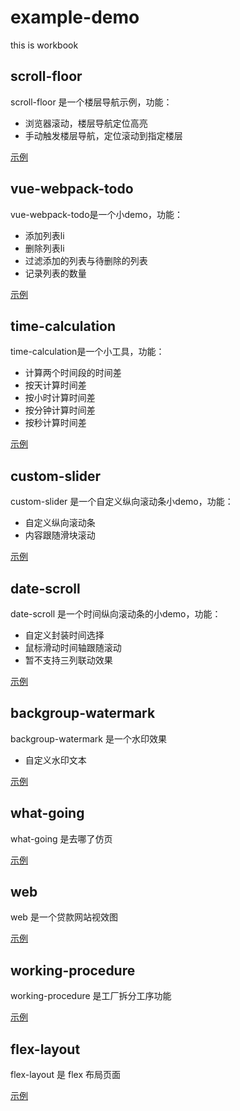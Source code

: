 # example-demo

this is workbook

## scroll-floor

scroll-floor 是一个楼层导航示例，功能：

- 浏览器滚动，楼层导航定位高亮
- 手动触发楼层导航，定位滚动到指定楼层

[示例](https://lidengkedev.github.io/example-demo/scroll-floor/)

## vue-webpack-todo

vue-webpack-todo是一个小demo，功能：

- 添加列表li
- 删除列表li
- 过滤添加的列表与待删除的列表
- 记录列表的数量

[示例](https://lidengkedev.github.io/example-demo/vue-webpack-todo/dist/)

## time-calculation

time-calculation是一个小工具，功能：

- 计算两个时间段的时间差
- 按天计算时间差
- 按小时计算时间差
- 按分钟计算时间差
- 按秒计算时间差

[示例](https://lidengkedev.github.io/example-demo/time-calculation/)

## custom-slider

custom-slider 是一个自定义纵向滚动条小demo，功能：

- 自定义纵向滚动条
- 内容跟随滑块滚动

[示例](https://lidengkedev.github.io/example-demo/custom-slider/)

## date-scroll

date-scroll 是一个时间纵向滚动条的小demo，功能：

- 自定义封装时间选择
- 鼠标滑动时间轴跟随滚动
- 暂不支持三列联动效果

[示例](https://lidengkedev.github.io/example-demo/date-scroll/)

## backgroup-watermark

backgroup-watermark 是一个水印效果

- 自定义水印文本

[示例](https://lidengkedev.github.io/example-demo/backgroup-watermark/watermark.html)

## what-going

what-going 是去哪了仿页

[示例](https://lidengkedev.github.io/example-demo/what-going/index.html)

## web

web 是一个贷款网站视效图

[示例](https://lidengkedev.github.io/example-demo/dxm-web/page/index.html)

## working-procedure

working-procedure 是工厂拆分工序功能

[示例](https://lidengkedev.github.io/example-demo/working-procedure/src/index.html)

## flex-layout

flex-layout 是 flex 布局页面

[示例](https://lidengkedev.github.io/example-demo/flex-layout/index.html)
